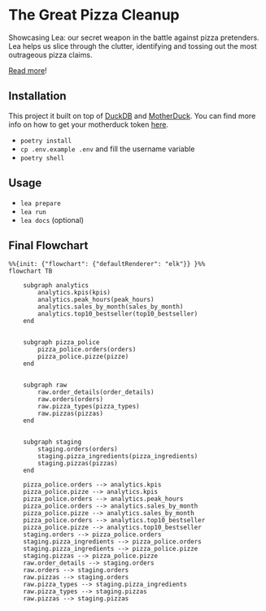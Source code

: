 # The Great Pizza Cleanup

Showcasing Lea: our secret weapon in the battle against pizza pretenders. Lea helps us slice through the clutter, identifying and tossing out the most outrageous pizza claims.

[Read more](https://leonardonatale.github.io/blog/the-great-pizza-cleanup/)!

## Installation

This project it built on top of [DuckDB](https://duckdb.org/) and [MotherDuck](https://motherduck.com/). You can find more info on how to get your motherduck token [here](https://motherduck.com/docs/getting-started/connect-query-from-python/installation-authentication/#authenticating-to-motherduck).

- `poetry install`
- `cp .env.example .env` and fill the username variable
- `poetry shell`

## Usage

- `lea prepare`
- `lea run`
- `lea docs` (optional)

## Final Flowchart

```mermaid
%%{init: {"flowchart": {"defaultRenderer": "elk"}} }%%
flowchart TB

    subgraph analytics
        analytics.kpis(kpis)
        analytics.peak_hours(peak_hours)
        analytics.sales_by_month(sales_by_month)
        analytics.top10_bestseller(top10_bestseller)
    end


    subgraph pizza_police
        pizza_police.orders(orders)
        pizza_police.pizze(pizze)
    end


    subgraph raw
        raw.order_details(order_details)
        raw.orders(orders)
        raw.pizza_types(pizza_types)
        raw.pizzas(pizzas)
    end


    subgraph staging
        staging.orders(orders)
        staging.pizza_ingredients(pizza_ingredients)
        staging.pizzas(pizzas)
    end

    pizza_police.orders --> analytics.kpis
    pizza_police.pizze --> analytics.kpis
    pizza_police.orders --> analytics.peak_hours
    pizza_police.orders --> analytics.sales_by_month
    pizza_police.pizze --> analytics.sales_by_month
    pizza_police.orders --> analytics.top10_bestseller
    pizza_police.pizze --> analytics.top10_bestseller
    staging.orders --> pizza_police.orders
    staging.pizza_ingredients --> pizza_police.orders
    staging.pizza_ingredients --> pizza_police.pizze
    staging.pizzas --> pizza_police.pizze
    raw.order_details --> staging.orders
    raw.orders --> staging.orders
    raw.pizzas --> staging.orders
    raw.pizza_types --> staging.pizza_ingredients
    raw.pizza_types --> staging.pizzas
    raw.pizzas --> staging.pizzas
```
